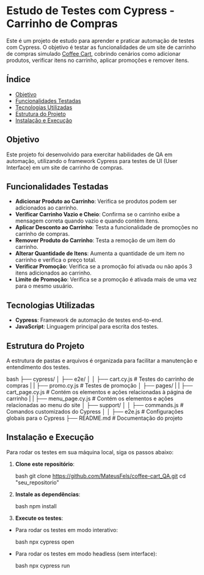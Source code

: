 # Estudo de Testes com Cypress - Carrinho de Compras

Este é um projeto de estudo para aprender e praticar automação de testes com Cypress. O objetivo é testar as funcionalidades de um site de carrinho de compras simulado [Coffee Cart](https://coffee-cart.app), cobrindo cenários como adicionar produtos, verificar itens no carrinho, aplicar promoções e remover itens.

## Índice

- [Objetivo](#objetivo)
- [Funcionalidades Testadas](#funcionalidades-testadas)
- [Tecnologias Utilizadas](#tecnologias-utilizadas)
- [Estrutura do Projeto](#estrutura-do-projeto)
- [Instalação e Execução](#instalação-e-execução)

## Objetivo

Este projeto foi desenvolvido para exercitar habilidades de QA em automação, utilizando o framework Cypress para testes de UI (User Interface) em um site de carrinho de compras.

## Funcionalidades Testadas

- **Adicionar Produto ao Carrinho**: Verifica se produtos podem ser adicionados ao carrinho.
- **Verificar Carrinho Vazio e Cheio**: Confirma se o carrinho exibe a mensagem correta quando vazio e quando contém itens.
- **Aplicar Desconto ao Carrinho**: Testa a funcionalidade de promoções no carrinho de compras.
- **Remover Produto do Carrinho**: Testa a remoção de um item do carrinho.
- **Alterar Quantidade de Itens**: Aumenta a quantidade de um item no carrinho e verifica o preço total.
- **Verificar Promoção**: Verifica se a promoção foi ativada ou não após 3 itens adicionados ao carrinho.
- **Limite de Promoção**: Verifica se a promoção é ativada mais de uma vez para o mesmo usuário.
  
## Tecnologias Utilizadas

- **Cypress**: Framework de automação de testes end-to-end.
- **JavaScript**: Linguagem principal para escrita dos testes.

## Estrutura do Projeto

A estrutura de pastas e arquivos é organizada para facilitar a manutenção e entendimento dos testes.

   bash
   ├── cypress/
   │   ├── e2e/
   │   │   ├── cart.cy.js         # Testes do carrinho de compras
   |   |   ├── promo.cy.js        # Testes de promoção
   │   ├── pages/
   |   |   ├── cart_page.cy.js    # Contém os elementos e ações relacionadas à página de carrinho
   |   |   ├── menu_page.cy.js    # Contém os elementos e ações relacionadas ao menu do site
   │   ├── support/
   │   │   ├── commands.js        # Comandos customizados do Cypress
   │   │   ├── e2e.js             # Configurações globais para o Cypress
   ├── README.md                  # Documentação do projeto

## Instalação e Execução

Para rodar os testes em sua máquina local, siga os passos abaixo:

1. **Clone este repositório**:

   bash
   git clone https://github.com/MateusFels/coffee-cart_QA.git
   cd "seu_repositorio"

2. **Instale as dependências**:

   bash
   npm install

3. **Execute os testes**:

 - Para rodar os testes em modo interativo:

   bash
   npx cypress open

 - Para rodar os testes em modo headless (sem interface):

   bash
   npx cypress run
